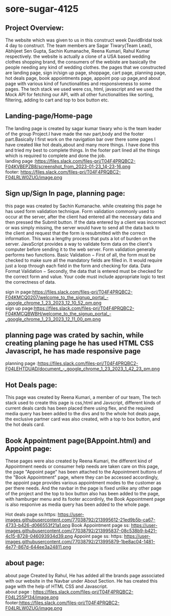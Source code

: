 # sore-sugar-4125
## Project Overview:
The website which was given to us in this construct week DavidBridal took 4 day to construct. The team members are Sagar Tiwary(Team Lead), Abhijeet Sen Gupta, Sachin Kumanache, Reena Kumari, Rahul Kumar respectively. the website is actually a clone of a USA based wedding clothes shopping brand, the consumers of the webiste are basically the people needing any kind of wedding clothes. the pages that we constructed are landing page, sign in/sign up page, shoppage, cart page, planning page, hot deals page, book appointments page, appoint pop up page,and about page with various kind of functionalities and responsiveness to some pages. The tech stack we used were css, html, javascript and we used the Mock API for fetching our API, with all other functionalities like sorting, filtering, adding to cart and top to box button etc. 


## Landing-page/Home-page
The landing page is created by sagar kumar tiwary who is the team leader of the group Project.I have made the nav part,body and the footer part.Basically I first work on the navigation bar over there some pages I have created like hot deals,about and many more things. I have done this and tried my best to complete things.
In the footer part lined all the things which is required to complete and done the job.   
landing page :https://files.slack.com/files-pri/T04F4PRQBC2-F04KVBEPZB8/screenshot_from_2023-01-23_14-23-16.png  
footer: https://files.slack.com/files-pri/T04F4PRQBC2-F04LRLW0ZUG/image.png



## Sign up/Sign In page, planning page:
this page was created by Sachin Kumanache. while createing this page he has used form validation technique.
Form validation commonly used to occur at the server, after the client had entered all the necessary data and then pressed the Submit button. If the data entered by a client was incorrect or was simply missing, the server would have to send all the data back to the client and request that the form is resubmitted with the correct information. This was a lengthy process that puts a lot of burden on the server.
JavaScript provides a way to validate form data on the client's computer before sending it to the web server. Form validation generally performs two functions.
Basic Validation − First of all, the form must be checked to make sure all the mandatory fields are filled in. It would require just a loop through each field in the form and checking for data.
Data Format Validation − Secondly, the data that is entered must be checked for the correct form and value. Your code must include appropriate logic to test the correctness of data.

sign in page:https://files.slack.com/files-pri/T04F4PRQBC2-F04KMCQ0207/welcome_to_the_signup_portal_-_google_chrome_1_23_2023_12_10_52_pm.png    
sign up page:https://files.slack.com/files-pri/T04F4PRQBC2-F04KMCQBWBH/welcome_to_the_signup_portal_-_google_chrome_1_23_2023_12_11_00_pm.png


## planning page was crated by sachin, while creating planing page he has used HTML CSS Javascript, he has made responsive page

planning page :https://files.slack.com/files-pri/T04F4PRQBC2-F04LEHTDUAD/document_-_google_chrome_1_23_2023_1_42_23_pm.png


## Hot Deals page:
This page was created by Reena Kumari, a member of our team, The tech stack used to create this page is css,html and Javscript, different kinds of current deals cards has been placed there using flex, and the required media query has been added to the divs and to the whole hot deals page, the exclusive partner card was also created, with a top to box button, and the hot deals card.

## Book Appointment page(BAppoint.html) and Appoint page:
These pages were also created by Reena Kumari, the different kind of Appointment needs or consumer help needs are taken care on this page, the page "Appoint page" has been attached to the Appointment buttons of the "Book Appointment" page, where they can be accessed accordingly, the appoint page provides various appointment modes to the customer as per there needs. And the navbar in the page is fixed unlike any other page of the project and the top to box button also has been added to the page, with hamburger menu and its footer accordinly, the Book Appointment page is also responive as media query has been added to the whole page.

Hot deals page ss:https:  https://user-images.githubusercontent.com/77038792/213995612-21ed9b5b-ca67-4733-b426-d066553f21a1.png
Book Appointment page ss:   https://user-images.githubusercontent.com/77038792/213995837-08c538b9-b421-4c15-8728-046093934d39.png
Appoint page ss: https:  https://user-images.githubusercontent.com/77038792/213995879-1be8ac04-1481-4e77-867d-644ee3a24811.png


## about page:
about page Created by Rahul, He has added all the brands page associated with our website in the Navbar under About Section. He has created this page with the help of HTML CSS and Javascript.  
about page : https://files.slack.com/files-pri/T04F4PRQBC2-F04L255P134/image.png   
footer:https://files.slack.com/files-pri/T04F4PRQBC2-F04LRLW0ZUG/image.png



